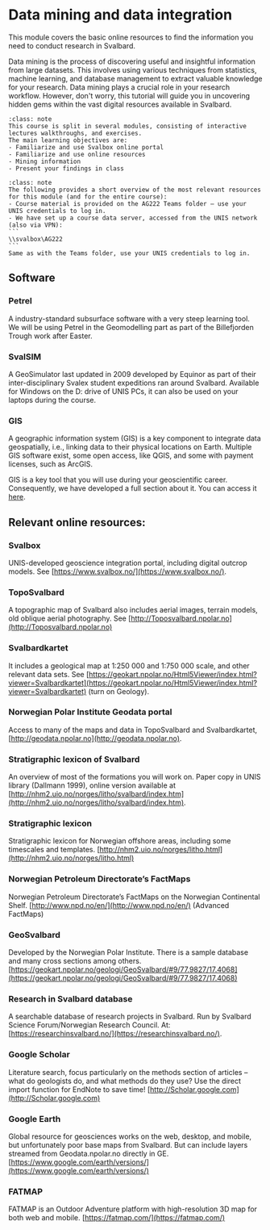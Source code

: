 # Data mining and data integration

This module covers the basic online resources to find the information you need to conduct research in Svalbard.

Data mining is the process of discovering useful and insightful information from large datasets. This involves using various techniques from statistics, machine learning, and database management to extract valuable knowledge for your research. Data mining plays a crucial role in your research workflow. However, don't worry, this tutorial will guide you in uncovering hidden gems within the vast digital resources available in Svalbard.

```{admonition} Main learning objectives
:class: note
This course is split in several modules, consisting of interactive lectures walkthroughs, and exercises.
The main learning objectives are:
- Familiarize and use Svalbox online portal
- Familiarize and use online resources
- Mining information 
- Present your findings in class
```

````{admonition} Data sets and resources
:class: note
The following provides a short overview of the most relevant resources for this module (and for the entire course):
- Course material is provided on the AG222 Teams folder – use your UNIS credentials to log in.
- We have set up a course data server, accessed from the UNIS network (also via VPN):
```
\\svalbox\AG222
``` 
Same as with the Teams folder, use your UNIS credentials to log in.
````

## Software

### Petrel
A industry-standard subsurface software with a very steep learning tool. We will be using Petrel in the Geomodelling part as part of the Billefjorden Trough work after Easter. 

### SvalSIM
A GeoSimulator last updated in 2009 developed by Equinor as part of their inter-disciplinary Svalex student expeditions ran around Svalbard. Available for Windows on the D: drive of UNIS PCs, it can also be used on your laptops during the course.

### GIS
A geographic information system (GIS) is a key component to integrate data geospatially, i.e., linking data to their physical locations on Earth. Multiple GIS software exist, some open access, like QGIS,  and some with payment licenses, such as ArcGIS.

GIS is a key tool that you will use during your geoscientific career. Consequently, we have developed a full section about it. You can access it [here](https://unisvalbard.github.io/AG222/content/lessons/gis/gis.html).

## Relevant online resources:

### Svalbox
UNIS-developed geoscience integration portal, including digital outcrop models. See [https://www.svalbox.no/](https://www.svalbox.no/).

### TopoSvalbard
A topographic map of Svalbard also includes aerial images, terrain models, old oblique aerial photography. See [http://Toposvalbard.npolar.no](http://Toposvalbard.npolar.no)

### Svalbardkartet
It includes a geological map at 1:250 000 and 1:750 000 scale, and other relevant data sets. See [https://geokart.npolar.no/Html5Viewer/index.html?viewer=Svalbardkartet](https://geokart.npolar.no/Html5Viewer/index.html?viewer=Svalbardkartet) (turn on Geology).

### Norwegian Polar Institute Geodata portal
Access to many of the maps and data in TopoSvalbard and Svalbardkartet, [http://geodata.npolar.no](http://geodata.npolar.no).

### Stratigraphic lexicon of Svalbard
An overview of most of the formations you will work on. Paper copy in UNIS library (Dallmann 1999), online version available at [http://nhm2.uio.no/norges/litho/svalbard/index.htm](http://nhm2.uio.no/norges/litho/svalbard/index.htm).

### Stratigraphic lexicon
Stratigraphic lexicon for Norwegian offshore areas, including some timescales and templates.
[http://nhm2.uio.no/norges/litho.html](http://nhm2.uio.no/norges/litho.html)

### Norwegian Petroleum Directorate’s FactMaps
Norwegian Petroleum Directorate’s FactMaps on the Norwegian Continental Shelf. [http://www.npd.no/en/](http://www.npd.no/en/) (Advanced FactMaps)

### GeoSvalbard
Developed by the Norwegian Polar Institute. There is a sample database and many cross sections among others.
[https://geokart.npolar.no/geologi/GeoSvalbard/#9/77.9827/17.4068](https://geokart.npolar.no/geologi/GeoSvalbard/#9/77.9827/17.4068)

### Research in Svalbard database

A searchable database of research projects in Svalbard. Run by Svalbard Science Forum/Norwegian Research Council. At: [https://researchinsvalbard.no/](https://researchinsvalbard.no/).

### Google Scholar
Literature search, focus particularly on the methods section of articles – what do geologists do, and what methods do they use? Use the direct import function for EndNote to save time! [http://Scholar.google.com](http://Scholar.google.com)

### Google Earth
Global resource for geosciences works on the web, desktop, and mobile, but unfortunately poor base maps from Svalbard. But can include layers streamed from Geodata.npolar.no directly in GE. [https://www.google.com/earth/versions/](https://www.google.com/earth/versions/) 

### FATMAP
FATMAP is an Outdoor Adventure platform with high-resolution 3D map for both web and mobile. [https://fatmap.com/](https://fatmap.com/)